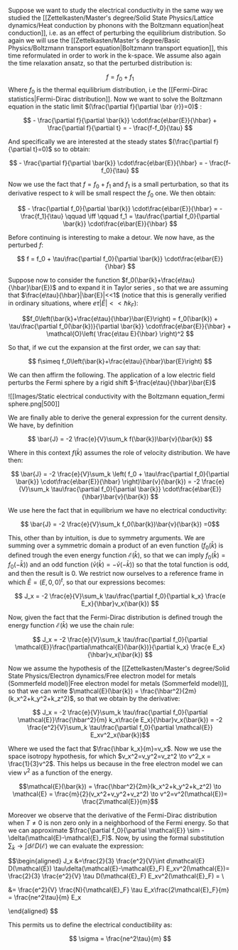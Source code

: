 Suppose we want to study the electrical conductivity in the same way we studied the [[Zettelkasten/Master's degree/Solid State Physics/Lattice dynamics/Heat conduction by phonons with the Boltzmann equation|heat conduction]], i.e. as an effect of perturbing the equilibrium distribution.
So again we will use the [[Zettelkasten/Master's degree/Basic Physics/Boltzmann transport equation|Boltzmann transport equation]], this time reformulated in order to work in the k-space.
We assume also again the time relaxation ansatz, so that the perturbed distribution is:

$$ f=f_0+f_1 $$ 
Where $f_0$ is the thermal equilibrium distribution, i.e the [[Fermi-Dirac statistics|Fermi-Dirac distribution]].
Now we want to solve the Boltzmann equation in the static limit $(\frac{\partial f}{\partial \bar {r}}=0)$ :


$$  - \frac{\partial f}{\partial \bar{k}} \cdot\frac{e\bar{E}}{\hbar} + \frac{\partial f}{\partial t} = - \frac{f-f_0}{\tau} $$

And specifically we are interested at the steady states $(\frac{\partial f}{\partial t}=0)$  so to obtain:

$$  - \frac{\partial f}{\partial \bar{k}} \cdot\frac{e\bar{E}}{\hbar} = - \frac{f-f_0}{\tau} $$

Now we use the fact that $f=f_0+f_1$ and $f_1$ is a small perturbation, so that its derivative respect to $k$ will be small respect the $f_0$ one. We then obtain:

$$  - \frac{\partial f_0}{\partial \bar{k}} \cdot\frac{e\bar{E}}{\hbar} = - \frac{f_1}{\tau} \qquad \iff \qquad f_1 = \tau\frac{\partial f_0}{\partial \bar{k}} \cdot\frac{e\bar{E}}{\hbar} $$

Before continuing is interesting to make a detour. We now have, as the perturbed $f$:

$$ f = f_0 + \tau\frac{\partial f_0}{\partial \bar{k}} \cdot\frac{e\bar{E}}{\hbar} $$

Suppose now to consider the function $f_0(\bar{k}+\frac{e\tau}{\hbar}\bar{E})$ and to expand it in Taylor series , so that we are assuming that $\frac{e\tau}{\hbar}|\bar{E}|<<1$ (notice that this is generally verified in ordinary situations, where $e\tau|\bar{E}|<<\hbar k_F$):

$$f_0\left(\bar{k}+\frac{e\tau}{\hbar}\bar{E}\right) = f_0(\bar{k}) + \tau\frac{\partial f_0(\bar{k})}{\partial \bar{k}} \cdot\frac{e\bar{E}}{\hbar} + \mathcal{O}\left( \frac{e\tau E}{\hbar} \right)^2 $$

So that, if we cut the expansion at the first order, we can say that:

$$ f\simeq f_0\left(\bar{k}+\frac{e\tau}{\hbar}\bar{E}\right) $$

We can then affirm the following. The application of a low electric field perturbs the Fermi sphere by a rigid shift $-\frac{e\tau}{\hbar}\bar{E}$

![[Images/Static electrical conductivity with the Boltzmann equation_fermi sphere.png|500]]

We are finally able to derive the general expression for the current density.
We have, by definition

$$ \bar{J} = -2 \frac{e}{V}\sum_k f(\bar{k})\bar{v}(\bar{k}) $$

Where in this context $f(\bar{k})$ assumes the role of velocity distribution. We have then:

$$ \bar{J} = -2 \frac{e}{V}\sum_k \left( f_0 + \tau\frac{\partial f_0}{\partial \bar{k}} \cdot\frac{e\bar{E}}{\hbar} \right)\bar{v}(\bar{k}) = -2 \frac{e}{V}\sum_k  \tau\frac{\partial f_0}{\partial \bar{k}} \cdot\frac{e\bar{E}}{\hbar}\bar{v}(\bar{k}) $$

We use here the fact that in equilibrium we have no electrical conductivity:

$$ \bar{J} = -2 \frac{e}{V}\sum_k f_0(\bar{k})\bar{v}(\bar{k}) =0$$

This, other than by intuition, is due to symmetry arguments. We are summing over a symmetric domain a product of an even function ($f_0(\bar{k})$ is defined trough the even energy function $\mathcal{E}(\bar{k})$, so that we can imply $f_0(\bar{k})=f_0(-\bar{k}))$ and an odd function $(\bar{v}(\bar{k}) = -\bar{v}(-\bar{k}))$ so that the total function is odd, and then the result is 0.
We restrict now ourselves to a reference frame in which $\bar{E} = (E,0,0)^t$, so that our expressions becomes:

$$ J_x = -2 \frac{e}{V}\sum_k  \tau\frac{\partial f_0}{\partial k_x} \frac{e E_x}{\hbar}v_x(\bar{k}) $$

Now, given the fact that the Fermi-Dirac distribution is defined trough the energy function $\mathcal{E}(\bar{k})$ we use the chain rule:

$$ J_x = -2 \frac{e}{V}\sum_k  \tau\frac{\partial f_0}{\partial \mathcal{E}}\frac{\partial\mathcal{E}(\bar{k})}{\partial k_x} \frac{e E_x}{\hbar}v_x(\bar{k}) $$

Now we assume the hypothesis of the [[Zettelkasten/Master's degree/Solid State Physics/Electron dynamics/Free electron model for metals (Sommerfeld model)|Free electron model for metals (Sommerfeld model)]], so that we can write $\mathcal{E}(\bar{k}) = \frac{\hbar^2}{2m}(k_x^2+k_y^2+k_z^2)$, so that we obtain by the derivative:

$$ J_x = -2 \frac{e}{V}\sum_k  \tau\frac{\partial f_0}{\partial \mathcal{E}}\frac{\hbar^2}{m} k_x\frac{e E_x}{\hbar}v_x(\bar{k}) = -2 \frac{e^2}{V}\sum_k  \tau\frac{\partial f_0}{\partial \mathcal{E}}  E_xv^2_x(\bar{k})$$

Where we used the fact that $\frac{\hbar k_x}{m}=v_x$. 
Now we use the space isotropy hypothesis, for which $v_x^2=v_y^2=v_z^2 \to v^2_x = \frac{1}{3}v^2$. This helps us because in the free electron model we can view $v^2$ as a function of the energy.

$$\mathcal{E}(\bar{k}) = \frac{\hbar^2}{2m}(k_x^2+k_y^2+k_z^2) \to \mathcal{E} = \frac{m}{2}(v_x^2+v_y^2+v_z^2)  \to v^2=v^2(\mathcal{E})= \frac{2\mathcal{E}}{m}$$

Moreover we observe that the derivative of the Fermi-Dirac distribution when $T\neq0$ is non zero only in a neighborhood of the Fermi energy. So that we can approximate $\frac{\partial f_0}{\partial \mathcal{E}} \sim -\delta(\mathcal{E}-\mathcal{E}_F)$.
Now, by  using the formal substitution $\sum_{\bar{k}} \to \int d\mathcal{E} D(\mathcal{E})$ we can evaluate the expression:

$$\begin{aligned} J_x &=\frac{2}{3} \frac{e^2}{V}\int d\mathcal{E} D(\mathcal{E})  \tau\delta(\mathcal{E}-\mathcal{E}_F)  E_xv^2(\mathcal{E})= \frac{2}{3} \frac{e^2}{V} \tau D(\mathcal{E}_F)  E_xv^2(\mathcal{E}_F) = \\

&= \frac{e^2}{V} \frac{N}{\mathcal{E}_F} \tau   E_x\frac{2\mathcal{E}_F}{m} = \frac{ne^2\tau}{m} E_x

\end{aligned} $$

This permits us to define the electrical conductibility as:

$$ \sigma = \frac{ne^2\tau}{m} $$


